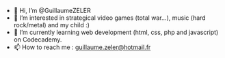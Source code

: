 - 👋 Hi, I’m @GuillaumeZELER
- 👀 I’m interested in strategical video games (total war...), music (hard rock/metal) and my child :)
- 🌱 I’m currently learning web development (html, css, php and javascript) on Codecademy.
- 📫 How to reach me : guillaume.zeler@hotmail.fr
